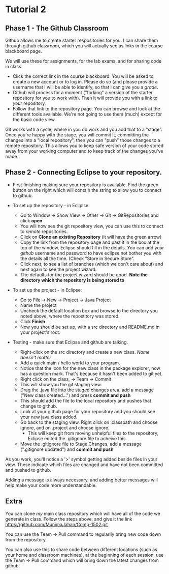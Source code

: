 # Tutorial 2

## Phase 1 - The Github Classroom

Github allows me to create starter respositories for you. I can share them through github classroom, which you will actually see as links in the course blackboard page.

We will use these for assignments, for the lab exams, and for sharing code in class.

* Click the correct link in the course blackboard. You will be asked to create a new account or to log in. Please do so (and please provide a username that I will be able to identify, so that I can give you a *grade*.
* Github will process for a moment ("forking" a version of the starter repository for you to work with). Then it will provide you with a link to *your* repository.
* Follow that link to the repository page. You can browse and look at the different tools available. We're not going to use them (much) except for the basic code view.

Git works with a cycle, where in you do work and you add that to a "stage". Once you're happy with the stage, you will commit it, committing the changes into a "local repository", then you can "push" those changes to a remote repository. This allows you to keep safe version of your code stored away from your working computer and to keep track of the changes you've made.

## Phase 2 - Connecting Eclipse to your repository.

* First finishing making sure your repository is available. Find the green button on the right which will contain the string to allow you to connect to github.
* To set up the repository - in Ecliplse:
   * Go to Window -> Show View -> Other -> Git -> GitRepositories and click **open**
   * You will now see the git repository view, you can use this to connect to *remote* repositories.
   * Click on **Clone an existing Repository** (it will have the green arrow)
   * Copy the link from the repository page and past it in the box at the top of the window. Eclipse should fill in the details. You can add your *github* username and password to have eclipse not bother you with the details all the time. (Check "Store in Secure Store".
   * Click next, to see a list of branches (which we don't care about) and next again to see the project wizard.
   * The defaults for the project wizard should be good. **Note the directory which the repository is being stored to**
  
* To set up the project - in Eclipse:
   * Go to File -> New -> Project -> Java Project
   * Name the project
   * Uncheck the default location box and browse to the directory you noted above, where the repostitory was stored.
   * Click **Finish**
   * Now you should be set up, with a src directory and README.md in your project's root.
 
* Testing - make sure that Eclipse and github are talking.
   * Right-click on the src directory and create a new class. *Name doesn't matter*
   * Add a quick main / hello world to your program.
   * Notice that the icon for the new class in the package explorer, now has a question mark. That's because it hasn't been added to git yet.
   * Right click on the class, -> Team -> Commit
   * This will show you the git staging view. 
   * Drag the .java file into the staged changes area, add a message ("New class created...") and press **commit and push**
   * This should add the file to the local repository and pushes that change to github.
   * Look at your github page for your repository and you should see your new java class added.
   * Go back to the staging view. Right click on .classpath and choose ignore, and on .project and choose ignore.
      * This will keep git from moving unhelpful files to the repository, Eclipse edited the .gitignore file to acheive this.
   * Move the .gitignore file to Stage Changes, add a message (".gitignore updated") and **commit and push**
   
As you work, you'll notice a '>' symbol getting added beside files in your view. These indicate which files are changed and have not been committed and pushed to github.

Adding a message is always necessary, and adding better messages will help make your code more understandable.
   
   
 ## Extra
 
You can clone *my* main class repository which will have all of the code we generate in class. Follow the steps above, and give it the link  https://github.com/MunimaJahan/Comp-1502.git
 
You can use the Team -> Pull command to regularily bring new code down from the repository.

You can also use this to share code between different locations (such as your home and classroom machines), at the beginning of each session, use the Team -> Pull command which will bring down the latest changes from github.
   
